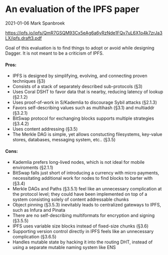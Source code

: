An evaluation of the IPFS paper
===============================

2021-01-06 Mark Spanbroek

https://ipfs.io/ipfs/QmR7GSQM93Cx5eAg6a6yRzNde1FQv7uL6X1o4k7zrJa3LX/ipfs.draft3.pdf

Goal of this evaluation is to find things to adopt or avoid while designing
Dagger. It is not meant to be a criticism of IPFS.

#### Pros:

+ IPFS is designed by simplifying, evolving, and connecting proven techniques
  (§3)
+ Consists of a stack of separately described sub-protocols (§3)
+ Uses Coral DSHT to favor data that is nearby, reducing latency of lookup
  (§2.1.2)
+ Uses proof-of-work in S/Kademlia to discourage Sybil attacks (§2.1.3)
+ Favors self-describing values such as multihash (§3.1) and multiaddr (§3.2.1)
+ BitSwap protocol for exchanging blocks supports multiple strategies (§3.4.2)
+ Uses content addressing (§3.5)
+ The Merkle DAG is simple, yet allows constucting filesystems,
  key-value stores, databases, messaging system, etc.. (§3.5)

#### Cons:

- Kademlia prefers long-lived nodes, which is not ideal for mobile enviroments
  (§2.1.1)
- BitSwap falls just short of introducing a currency with micro payments,
  necessitating additional work for nodes to find blocks to barter with (§3.4)
- Merkle DAGs and Paths (§3.5.1) feel like an unnecessary complication at the
  protocol level; they could have been implemented on top of a system consisting
  solely of content addressable chunks
- Object pinning (§3.5.3) inevitably leads to centralized gateways to IPFS, such
  as Infura and Pinata
- There are no self-describing multiformats for encryption and signing (§3.5.5)
- IPFS uses variable size blocks instead of fixed-size chunks (§3.6)
- Supporting version control directly in IPFS feels like an unnecessary
  complication (§3.6.5)
- Handles mutable state by hacking it into the routing DHT, instead of using a
  separate mutable naming system like ENS